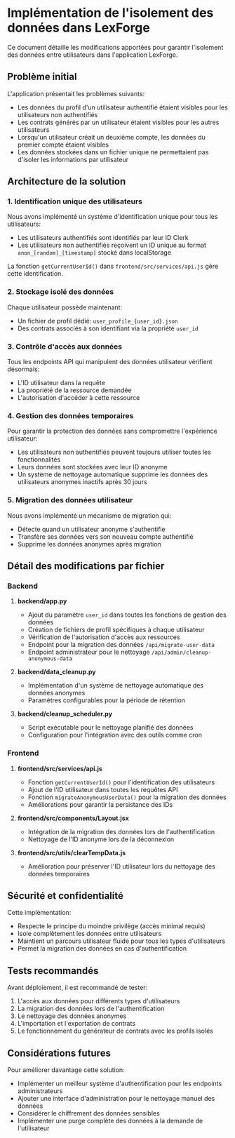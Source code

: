 # Implémentation de l'isolement des données dans LexForge

Ce document détaille les modifications apportées pour garantir l'isolement des données entre utilisateurs dans l'application LexForge.

## Problème initial

L'application présentait les problèmes suivants:
- Les données du profil d'un utilisateur authentifié étaient visibles pour les utilisateurs non authentifiés
- Les contrats générés par un utilisateur étaient visibles pour les autres utilisateurs
- Lorsqu'un utilisateur créait un deuxième compte, les données du premier compte étaient visibles
- Les données stockées dans un fichier unique ne permettaient pas d'isoler les informations par utilisateur

## Architecture de la solution

### 1. Identification unique des utilisateurs

Nous avons implémenté un système d'identification unique pour tous les utilisateurs:
- Les utilisateurs authentifiés sont identifiés par leur ID Clerk
- Les utilisateurs non authentifiés reçoivent un ID unique au format `anon_[random]_[timestamp]` stocké dans localStorage

La fonction `getCurrentUserId()` dans `frontend/src/services/api.js` gère cette identification.

### 2. Stockage isolé des données

Chaque utilisateur possède maintenant:
- Un fichier de profil dédié: `user_profile_{user_id}.json`
- Des contrats associés à son identifiant via la propriété `user_id`

### 3. Contrôle d'accès aux données

Tous les endpoints API qui manipulent des données utilisateur vérifient désormais:
- L'ID utilisateur dans la requête
- La propriété de la ressource demandée
- L'autorisation d'accéder à cette ressource

### 4. Gestion des données temporaires

Pour garantir la protection des données sans compromettre l'expérience utilisateur:
- Les utilisateurs non authentifiés peuvent toujours utiliser toutes les fonctionnalités
- Leurs données sont stockées avec leur ID anonyme
- Un système de nettoyage automatique supprime les données des utilisateurs anonymes inactifs après 30 jours

### 5. Migration des données utilisateur

Nous avons implémenté un mécanisme de migration qui:
- Détecte quand un utilisateur anonyme s'authentifie
- Transfère ses données vers son nouveau compte authentifié
- Supprime les données anonymes après migration

## Détail des modifications par fichier

### Backend

1. **backend/app.py**
   - Ajout du paramètre `user_id` dans toutes les fonctions de gestion des données
   - Création de fichiers de profil spécifiques à chaque utilisateur
   - Vérification de l'autorisation d'accès aux ressources
   - Endpoint pour la migration des données `/api/migrate-user-data`
   - Endpoint administrateur pour le nettoyage `/api/admin/cleanup-anonymous-data`

2. **backend/data_cleanup.py**
   - Implémentation d'un système de nettoyage automatique des données anonymes
   - Paramètres configurables pour la période de rétention

3. **backend/cleanup_scheduler.py**
   - Script exécutable pour le nettoyage planifié des données
   - Configuration pour l'intégration avec des outils comme cron

### Frontend

1. **frontend/src/services/api.js**
   - Fonction `getCurrentUserId()` pour l'identification des utilisateurs
   - Ajout de l'ID utilisateur dans toutes les requêtes API
   - Fonction `migrateAnonymousUserData()` pour la migration des données
   - Améliorations pour garantir la persistance des IDs

2. **frontend/src/components/Layout.jsx**
   - Intégration de la migration des données lors de l'authentification
   - Nettoyage de l'ID anonyme lors de la déconnexion

3. **frontend/src/utils/clearTempData.js**
   - Amélioration pour préserver l'ID utilisateur lors du nettoyage des données temporaires

## Sécurité et confidentialité

Cette implémentation:
- Respecte le principe du moindre privilège (accès minimal requis)
- Isole complètement les données entre utilisateurs
- Maintient un parcours utilisateur fluide pour tous les types d'utilisateurs
- Permet la migration des données en cas d'authentification

## Tests recommandés

Avant déploiement, il est recommandé de tester:
1. L'accès aux données pour différents types d'utilisateurs
2. La migration des données lors de l'authentification
3. Le nettoyage des données anonymes
4. L'importation et l'exportation de contrats
5. Le fonctionnement du générateur de contrats avec les profils isolés

## Considérations futures

Pour améliorer davantage cette solution:
- Implémenter un meilleur système d'authentification pour les endpoints administrateurs
- Ajouter une interface d'administration pour le nettoyage manuel des données
- Considérer le chiffrement des données sensibles
- Implémenter une purge complète des données à la demande de l'utilisateur 